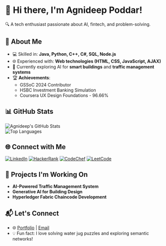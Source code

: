 # 👋 Hi there, I'm Agnideep Poddar!  
🔍 A tech enthusiast passionate about AI, fintech, and problem-solving.  

## 🚀 About Me  
- 💻 Skilled in: **Java, Python, C++, C#, SQL, Node.js**  
- 🌐 Experienced with: **Web technologies (HTML, CSS, JavaScript, AJAX)**  
- 🌱 Currently exploring AI for **smart buildings** and **traffic management systems**  
- 🏆 **Achievements**:  
   - GSSoC 2024 Contributor  
   - HSBC Investment Banking Simulation  
   - Coursera UX Design Foundations - 96.66%  

## 📊 GitHub Stats  
![Agnideep's GitHub Stats](https://github-readme-stats.vercel.app/api?username=Agnideep-Poddar&show_icons=true&theme=radical)  
![Top Languages](https://github-readme-stats.vercel.app/api/top-langs/?username=Agnideep-Poddar&layout=compact&theme=radical)  

## 🌐 Connect with Me  

[![LinkedIn](https://img.shields.io/badge/LinkedIn-0077B5?style=for-the-badge&logo=linkedin&logoColor=white)](https://linkedin.com/in/agnideep-poddar)  [![HackerRank](https://img.shields.io/badge/HackerRank-2EC866?style=for-the-badge&logo=hackerrank&logoColor=white)](https://www.hackerrank.com/your-hackerrank-id)  [![CodeChef](https://img.shields.io/badge/CodeChef-5B4638?style=for-the-badge&logo=codechef&logoColor=white)](https://www.codechef.com/users/your-codechef-id)  [![LeetCode](https://img.shields.io/badge/LeetCode-FFA116?style=for-the-badge&logo=leetcode&logoColor=black)](https://leetcode.com/your-leetcode-id)  

## 🔭 Projects I'm Working On  
- **AI-Powered Traffic Management System**  
- **Generative AI for Building Design**  
- **Hyperledger Fabric Chaincode Development**  

## 📬 Let's Connect  
- 🌐 [Portfolio](#) | [Email](mailto:your-email@example.com)  
- 💡 Fun fact: I love solving water jug puzzles and exploring semantic networks!  
